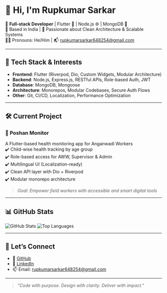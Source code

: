 # 👋 Hi, I'm Rupkumar Sarkar

🚀 **Full-stack Developer** | Flutter 💙 | Node.js ⚙️ | MongoDB 🍃  
📍 Based in India | 🔐 Passionate about Clean Architecture & Scalable Systems  
🧑‍💻 Pronouns: He/Him | 📬 rupkumarsarkar648254@gmail.com

---

## 🔧 Tech Stack & Interests

- **Frontend**: Flutter (Riverpod, Dio, Custom Widgets, Modular Architecture)
- **Backend**: Node.js, Express.js, RESTful APIs, Role-based Auth, JWT
- **Database**: MongoDB, Mongoose
- **Architecture**: Monorepos, Modular Codebases, Secure Auth Flows
- **Other**: Git, CI/CD, Localization, Performance Optimization

---

## 🛠️ Current Project

### 📱 **Poshan Monitor**
A Flutter-based health monitoring app for Anganwadi Workers  
✔️ Child-wise health tracking by age group  
✔️ Role-based access for AWW, Supervisor & Admin  
✔️ Multilingual UI (Localization-ready)  
✔️ Clean API layer with Dio + Riverpod  
✔️ Modular monorepo architecture

> *Goal: Empower field workers with accessible and smart digital tools*

---

## 📊 GitHub Stats

![GitHub Stats](https://github-readme-stats.vercel.app/api?username=rupkumar-dev&show_icons=true&theme=github_dark&hide_border=true&count_private=true)
![Top Languages](https://github-readme-stats.vercel.app/api/top-langs/?username=rupkumar-dev&layout=compact&theme=github_dark&hide_border=true)

---

## 🤝 Let’s Connect

- 🔗 [GitHub](https://github.com/rupkumar-dev)
- 💼 [LinkedIn](https://linkedin.com/in/rupkumar)
- 📫 Email: rupkumarsarkar648254@gmail.com

---

> *"Code with purpose. Design with clarity. Deliver with impact."*
